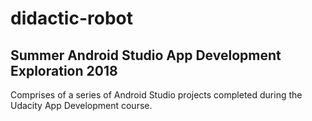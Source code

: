 # didactic-robot
## Summer Android Studio App Development Exploration 2018
Comprises of a series of Android Studio projects completed during the Udacity App Development course. 

